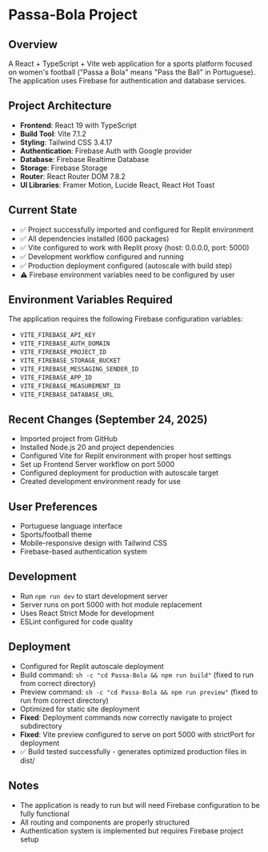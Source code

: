# Passa-Bola Project

## Overview
A React + TypeScript + Vite web application for a sports platform focused on women's football ("Passa a Bola" means "Pass the Ball" in Portuguese). The application uses Firebase for authentication and database services.

## Project Architecture
- **Frontend**: React 19 with TypeScript
- **Build Tool**: Vite 7.1.2
- **Styling**: Tailwind CSS 3.4.17
- **Authentication**: Firebase Auth with Google provider
- **Database**: Firebase Realtime Database
- **Storage**: Firebase Storage
- **Router**: React Router DOM 7.8.2
- **UI Libraries**: Framer Motion, Lucide React, React Hot Toast

## Current State
- ✅ Project successfully imported and configured for Replit environment
- ✅ All dependencies installed (600 packages)
- ✅ Vite configured to work with Replit proxy (host: 0.0.0.0, port: 5000)
- ✅ Development workflow configured and running
- ✅ Production deployment configured (autoscale with build step)
- ⚠️ Firebase environment variables need to be configured by user

## Environment Variables Required
The application requires the following Firebase configuration variables:
- `VITE_FIREBASE_API_KEY`
- `VITE_FIREBASE_AUTH_DOMAIN`
- `VITE_FIREBASE_PROJECT_ID`
- `VITE_FIREBASE_STORAGE_BUCKET`
- `VITE_FIREBASE_MESSAGING_SENDER_ID`
- `VITE_FIREBASE_APP_ID`
- `VITE_FIREBASE_MEASUREMENT_ID`
- `VITE_FIREBASE_DATABASE_URL`

## Recent Changes (September 24, 2025)
- Imported project from GitHub
- Installed Node.js 20 and project dependencies
- Configured Vite for Replit environment with proper host settings
- Set up Frontend Server workflow on port 5000
- Configured deployment for production with autoscale target
- Created development environment ready for use

## User Preferences
- Portuguese language interface
- Sports/football theme
- Mobile-responsive design with Tailwind CSS
- Firebase-based authentication system

## Development
- Run `npm run dev` to start development server
- Server runs on port 5000 with hot module replacement
- Uses React Strict Mode for development
- ESLint configured for code quality

## Deployment
- Configured for Replit autoscale deployment
- Build command: `sh -c "cd Passa-Bola && npm run build"` (fixed to run from correct directory)
- Preview command: `sh -c "cd Passa-Bola && npm run preview"` (fixed to run from correct directory)
- Optimized for static site deployment
- **Fixed**: Deployment commands now correctly navigate to project subdirectory
- **Fixed**: Vite preview configured to serve on port 5000 with strictPort for deployment
- ✅ Build tested successfully - generates optimized production files in dist/

## Notes
- The application is ready to run but will need Firebase configuration to be fully functional
- All routing and components are properly structured
- Authentication system is implemented but requires Firebase project setup